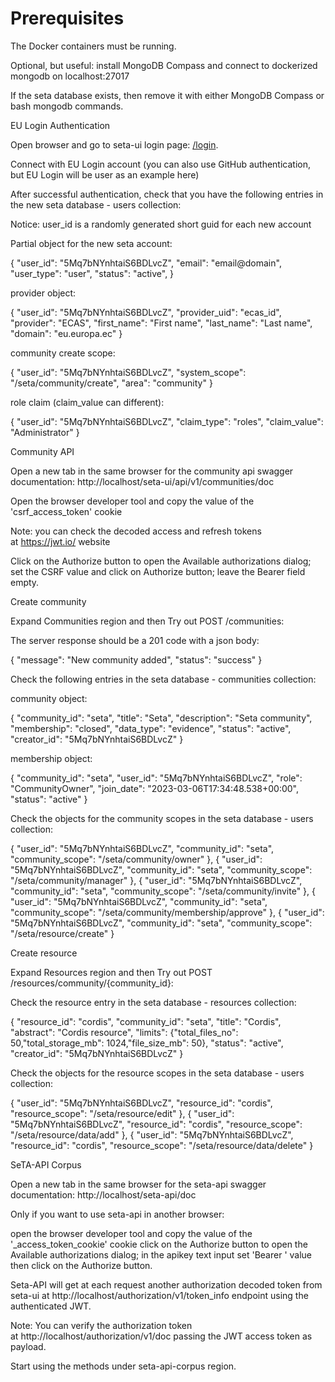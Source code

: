 # Prerequisites

The Docker containers must be running.

Optional, but useful: install MongoDB Compass and connect to dockerized mongodb on localhost:27017

If the seta database exists, then remove it with either MongoDB Compass or bash mongodb commands.

EU Login Authentication

Open browser and go to seta-ui login page: [/login](/login).

Connect with EU Login account (you can also use GitHub authentication, but EU Login will be user as an example here)

After successful authentication, check that you have the following entries in the new seta database - users collection:

Notice: user_id is a randomly generated short guid for each new account

Partial object for the new seta account:

{
"user_id": "5Mq7bNYnhtaiS6BDLvcZ",
"email": "email@domain",
"user_type": "user",
"status": "active",
}


provider object:

{
"user_id": "5Mq7bNYnhtaiS6BDLvcZ",
"provider_uid": "ecas_id",
"provider": "ECAS",
"first_name": "First name",
"last_name": "Last name",
"domain": "eu.europa.ec"
}


community create scope:

{
"user_id": "5Mq7bNYnhtaiS6BDLvcZ",
"system_scope": "/seta/community/create",
"area": "community"
}


role claim (claim_value can different):

{
"user_id": "5Mq7bNYnhtaiS6BDLvcZ",
"claim_type": "roles",
"claim_value": "Administrator"
}


Community API

Open a new tab in the same browser for the community api swagger documentation: http://localhost/seta-ui/api/v1/communities/doc

Open the browser developer tool and copy the value of the 'csrf_access_token' cookie

Note: you can check the decoded access and refresh tokens at https://jwt.io/ website

Click on the Authorize button to open the Available authorizations dialog; set the CSRF value and click on Authorize button; leave the Bearer field empty.



Create community

Expand Communities region and then Try out POST /communities:



The server response should be a 201 code with a json body:

{ "message": "New community added", "status": "success" }


Check the following entries in the seta database - communities collection:

community object:

{
"community_id": "seta",
"title": "Seta",
"description": "Seta community",
"membership": "closed",
"data_type": "evidence",
"status": "active",
"creator_id": "5Mq7bNYnhtaiS6BDLvcZ"
}


membership object:

{
"community_id": "seta",
"user_id": "5Mq7bNYnhtaiS6BDLvcZ",
"role": "CommunityOwner",
"join_date": "2023-03-06T17:34:48.538+00:00",
"status": "active"
}


Check the objects for the community scopes in the seta database - users collection:

{
"user_id": "5Mq7bNYnhtaiS6BDLvcZ",
"community_id": "seta",
"community_scope": "/seta/community/owner"
},
{
"user_id": "5Mq7bNYnhtaiS6BDLvcZ",
"community_id": "seta",
"community_scope": "/seta/community/manager"
},
{
"user_id": "5Mq7bNYnhtaiS6BDLvcZ",
"community_id": "seta",
"community_scope": "/seta/community/invite"
},
{
"user_id": "5Mq7bNYnhtaiS6BDLvcZ",
"community_id": "seta",
"community_scope": "/seta/community/membership/approve"
},
{
"user_id": "5Mq7bNYnhtaiS6BDLvcZ",
"community_id": "seta",
"community_scope": "/seta/resource/create"
}


Create resource

Expand Resources region and then Try out POST /resources/community/{community_id}:



Check the resource entry in the seta database - resources collection:

{
"resource_id": "cordis",
"community_id": "seta",
"title": "Cordis",
"abstract": "Cordis resource",
"limits": {"total_files_no": 50,"total_storage_mb": 1024,"file_size_mb": 50},
"status": "active",
"creator_id": "5Mq7bNYnhtaiS6BDLvcZ"
}


Check the objects for the resource scopes in the seta database - users collection:

{
"user_id": "5Mq7bNYnhtaiS6BDLvcZ",
"resource_id": "cordis",
"resource_scope": "/seta/resource/edit"
},
{
"user_id": "5Mq7bNYnhtaiS6BDLvcZ",
"resource_id": "cordis",
"resource_scope": "/seta/resource/data/add"
},
{
"user_id": "5Mq7bNYnhtaiS6BDLvcZ",
"resource_id": "cordis",
"resource_scope": "/seta/resource/data/delete"
}


SeTA-API Corpus

Open a new tab in the same browser for the seta-api swagger documentation: http://localhost/seta-api/doc



Only if you want to use seta-api in another browser:

open the browser developer tool and copy the value of the '_access_token_cookie' cookie
click on the Authorize button to open the Available authorizations dialog; in the apikey text input set 'Bearer ' value then click on the Authorize button.



Seta-API will get at each request another authorization decoded token from seta-ui at http://localhost/authorization/v1/token_info endpoint using the authenticated JWT.

Note: You can verify the authorization token at http://localhost/authorization/v1/doc passing the JWT access token as payload.

Start using the methods under seta-api-corpus region.